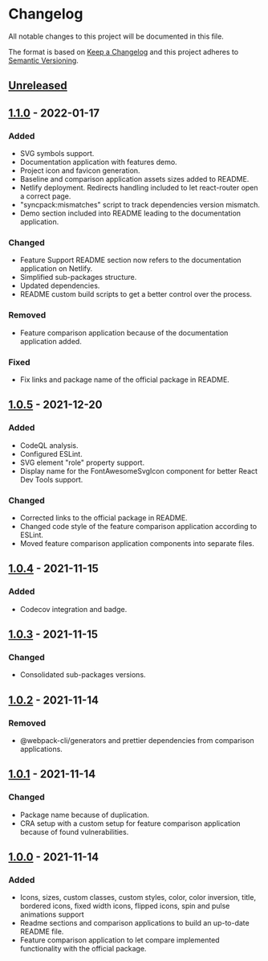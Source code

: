 # Changelog

All notable changes to this project will be documented in this file.

The format is based on [Keep a Changelog](http://keepachangelog.com/)
and this project adheres to [Semantic Versioning](http://semver.org/).

## [Unreleased]

## [1.1.0] - 2022-01-17
### Added
- SVG symbols support.
- Documentation application with features demo.
- Project icon and favicon generation.
- Baseline and comparison application assets sizes added to README.
- Netlify deployment. Redirects handling included to let react-router open a correct page.
- "syncpack:mismatches" script to track dependencies version mismatch.
- Demo section included into README leading to the documentation application.

### Changed
- Feature Support README section now refers to the documentation application on Netlify.
- Simplified sub-packages structure.
- Updated dependencies.
- README custom build scripts to get a better control over the process.

### Removed
- Feature comparison application because of the documentation application added.

### Fixed
- Fix links and package name of the official package in README.

## [1.0.5] - 2021-12-20
### Added
- CodeQL analysis.
- Configured ESLint.
- SVG element "role" property support.
- Display name for the FontAwesomeSvgIcon component for better React Dev Tools support.

### Changed
- Corrected links to the official package in README.
- Changed code style of the feature comparison application according to ESLint.
- Moved feature comparison application components into separate files.

## [1.0.4] - 2021-11-15
### Added
- Codecov integration and badge.

## [1.0.3] - 2021-11-15
### Changed
- Consolidated sub-packages versions.

## [1.0.2] - 2021-11-14
### Removed
- @webpack-cli/generators and prettier dependencies from comparison applications.

## [1.0.1] - 2021-11-14
### Changed
- Package name because of duplication.
- CRA setup with a custom setup for feature comparison application because of found vulnerabilities.

## [1.0.0] - 2021-11-14
### Added
- Icons, sizes, custom classes, custom styles, color, color inversion, title, bordered icons, fixed width icons, flipped icons, spin and pulse animations support
- Readme sections and comparison applications to build an up-to-date README file.
- Feature comparison application to let compare implemented functionality with the official package.

[Unreleased]: https://github.com/eugenezinovyev/react-fontawesome-svg-icon/compare/v1.1.0...HEAD
[1.1.0]: https://github.com/eugenezinovyev/react-fontawesome-svg-icon/compare/v1.0.5...v1.1.0
[1.0.5]: https://github.com/eugenezinovyev/react-fontawesome-svg-icon/compare/v1.0.4...v1.0.5
[1.0.4]: https://github.com/eugenezinovyev/react-fontawesome-svg-icon/compare/v1.0.3...v1.0.4
[1.0.3]: https://github.com/eugenezinovyev/react-fontawesome-svg-icon/compare/v1.0.2...v1.0.3
[1.0.2]: https://github.com/eugenezinovyev/react-fontawesome-svg-icon/compare/v1.0.1...v1.0.2
[1.0.1]: https://github.com/eugenezinovyev/react-fontawesome-svg-icon/compare/v1.0.0...v1.0.1
[1.0.0]: https://github.com/eugenezinovyev/react-fontawesome-svg-icon/releases/tag/v1.0.0
